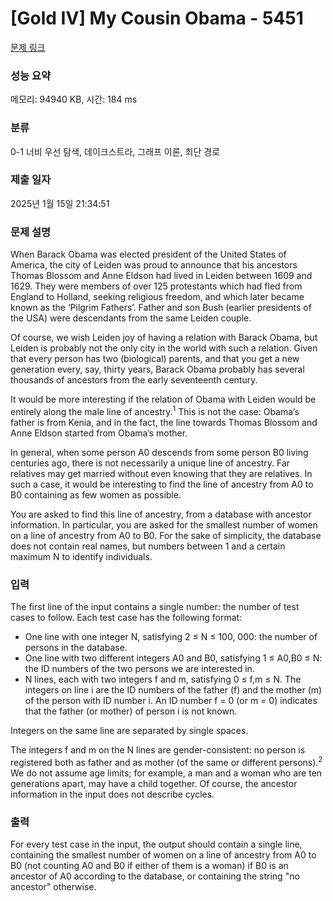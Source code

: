 # [Gold IV] My Cousin Obama - 5451 

[문제 링크](https://www.acmicpc.net/problem/5451) 

### 성능 요약

메모리: 94940 KB, 시간: 184 ms

### 분류

0-1 너비 우선 탐색, 데이크스트라, 그래프 이론, 최단 경로

### 제출 일자

2025년 1월 15일 21:34:51

### 문제 설명

<p>When Barack Obama was elected president of the United States of America, the city of Leiden was proud to announce that his ancestors Thomas Blossom and Anne Eldson had lived in Leiden between 1609 and 1629. They were members of over 125 protestants which had fled from England to Holland, seeking religious freedom, and which later became known as the ‘Pilgrim Fathers’. Father and son Bush (earlier presidents of the USA) were descendants from the same Leiden couple.</p>

<p>Of course, we wish Leiden joy of having a relation with Barack Obama, but Leiden is probably not the only city in the world with such a relation. Given that every person has two (biological) parents, and that you get a new generation every, say, thirty years, Barack Obama probably has several thousands of ancestors from the early seventeenth century.</p>

<p>It would be more interesting if the relation of Obama with Leiden would be entirely along the male line of ancestry.<sup>1</sup> This is not the case: Obama’s father is from Kenia, and in the fact, the line towards Thomas Blossom and Anne Eldson started from Obama’s mother.</p>

<p>In general, when some person A0 descends from some person B0 living centuries ago, there is not necessarily a unique line of ancestry. Far relatives may get married without even knowing that they are relatives. In such a case, it would be interesting to find the line of ancestry from A0 to B0 containing as few women as possible.</p>

<p>You are asked to find this line of ancestry, from a database with ancestor information. In particular, you are asked for the smallest number of women on a line of ancestry from A0 to B0. For the sake of simplicity, the database does not contain real names, but numbers between 1 and a certain maximum N to identify individuals.</p>

### 입력 

 <p>The first line of the input contains a single number: the number of test cases to follow. Each test case has the following format:</p>

<ul>
	<li>One line with one integer N, satisfying 2 ≤ N ≤ 100, 000: the number of persons in the database.</li>
	<li>One line with two different integers A0 and B0, satisfying 1 ≤ A0,B0 ≤ N: the ID numbers of the two persons we are interested in.</li>
	<li>N lines, each with two integers f and m, satisfying 0 ≤ f,m ≤ N. The integers on line i are the ID numbers of the father (f) and the mother (m) of the person with ID number i. An ID number f = 0 (or m = 0) indicates that the father (or mother) of person i is not known.</li>
</ul>

<p>Integers on the same line are separated by single spaces.</p>

<p>The integers f and m on the N lines are gender-consistent: no person is registered both as father and as mother (of the same or different persons).<sup>2</sup> We do not assume age limits; for example, a man and a woman who are ten generations apart, may have a child together. Of course, the ancestor information in the input does not describe cycles.</p>

### 출력 

 <p>For every test case in the input, the output should contain a single line, containing the smallest number of women on a line of ancestry from A0 to B0 (not counting A0 and B0 if either of them is a woman) if B0 is an ancestor of A0 according to the database, or containing the string "no ancestor" otherwise.</p>

